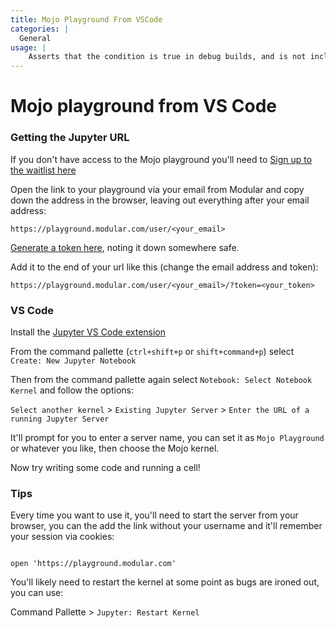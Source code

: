 ```yaml
---
title: Mojo Playground From VSCode
categories: |
  General
usage: |
    Asserts that the condition is true in debug builds, and is not included in release builds
---
```


# Mojo playground from VS Code
### Getting the Jupyter URL
If you don't have access to the Mojo playground you'll need to [Sign up to the waitlist here](https://www.modular.com/get-started)

Open the link to your playground via your email from Modular and copy down the address in the browser, leaving out everything after your email address:

`https://playground.modular.com/user/<your_email>`

[Generate a token here](https://playground.modular.com/hub/token), noting it down somewhere safe.

Add it to the end of your url like this (change the email address and token):

```https://playground.modular.com/user/<your_email>/?token=<your_token>```

### VS Code
Install the [Jupyter VS Code extension](https://marketplace.visualstudio.com/items?itemName=ms-toolsai.jupyter)

From the command pallette (`ctrl+shift+p` or `shift+command+p`) select `Create: New Jupyter Notebook`

Then from the command pallette again select `Notebook: Select Notebook Kernel` and follow the options:

`Select another kernel` > `Existing Jupyter Server` > `Enter the URL of a running Jupyter Server`

It'll prompt for you to enter a server name, you can set it as `Mojo Playground` or whatever you like, then choose the Mojo kernel.

Now try writing some code and running a cell!


### Tips
Every time you want to use it, you'll need to start the server from your browser, you can the add the link without your username and it'll remember your session via cookies:

```

open 'https://playground.modular.com'
```

You'll likely need to restart the kernel at some point as bugs are ironed out, you can use:

Command Pallette > `Jupyter: Restart Kernel`
